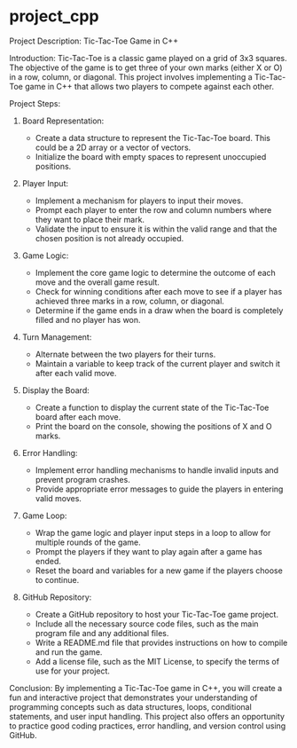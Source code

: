 # project_cpp
 Project Description: Tic-Tac-Toe Game in C++

Introduction:
Tic-Tac-Toe is a classic game played on a grid of 3x3 squares. The objective of the game is to get three of your own marks (either X or O) in a row, column, or diagonal. This project involves implementing a Tic-Tac-Toe game in C++ that allows two players to compete against each other.

Project Steps:

1. Board Representation:
   - Create a data structure to represent the Tic-Tac-Toe board. This could be a 2D array or a vector of vectors.
   - Initialize the board with empty spaces to represent unoccupied positions.

2. Player Input:
   - Implement a mechanism for players to input their moves.
   - Prompt each player to enter the row and column numbers where they want to place their mark.
   - Validate the input to ensure it is within the valid range and that the chosen position is not already occupied.

3. Game Logic:
   - Implement the core game logic to determine the outcome of each move and the overall game result.
   - Check for winning conditions after each move to see if a player has achieved three marks in a row, column, or diagonal.
   - Determine if the game ends in a draw when the board is completely filled and no player has won.

4. Turn Management:
   - Alternate between the two players for their turns.
   - Maintain a variable to keep track of the current player and switch it after each valid move.

5. Display the Board:
   - Create a function to display the current state of the Tic-Tac-Toe board after each move.
   - Print the board on the console, showing the positions of X and O marks.

6. Error Handling:
   - Implement error handling mechanisms to handle invalid inputs and prevent program crashes.
   - Provide appropriate error messages to guide the players in entering valid moves.

7. Game Loop:
   - Wrap the game logic and player input steps in a loop to allow for multiple rounds of the game.
   - Prompt the players if they want to play again after a game has ended.
   - Reset the board and variables for a new game if the players choose to continue.

8. GitHub Repository:
   - Create a GitHub repository to host your Tic-Tac-Toe game project.
   - Include all the necessary source code files, such as the main program file and any additional files.
   - Write a README.md file that provides instructions on how to compile and run the game.
   - Add a license file, such as the MIT License, to specify the terms of use for your project.

Conclusion:
By implementing a Tic-Tac-Toe game in C++, you will create a fun and interactive project that demonstrates your understanding of programming concepts such as data structures, loops, conditional statements, and user input handling. This project also offers an opportunity to practice good coding practices, error handling, and version control using GitHub.
